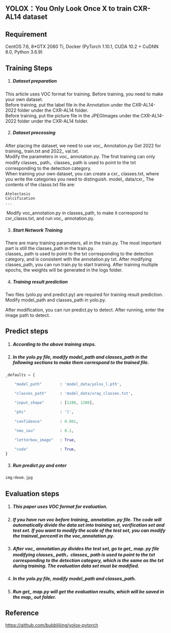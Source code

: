 ## YOLOX：You Only Look Once X to train CXR-AL14 dataset
## Requirement
CentOS 7.6, 8*GTX 2080 Ti, Docker (PyTorch 1.10.1, CUDA 10.2 + CuDNN 8.0, Python 3.6.9)

## Training Steps
1. ##### Dataset preparation  

  This article uses VOC format for training. Before training, you need to make your own dataset.    
  Before training, put the label file in the Annotation under the CXR-AL14-2022 folder under the CXR-AL14 folder.   
  Before training, put the picture file in the JPEGImages under the CXR-AL14-2022 folder under the CXR-AL14 folder.   

2. ##### Dataset processing  

  After placing the dataset, we need to use voc_ Annotation.py Get 2022 for training_ train.txt and 2022_ val.txt.   
  Modify the parameters in voc_ annotation.py.  The first training can only modify classes_ path，classes_ path is used to point to the txt corresponding to the detection category.   
  When training your own dataset, you can create a cxr_ classes.txt, where you write the categories you need to distinguish. 
  model_ data/cxr_ The contents of the classs.txt file are:
```python
Atelectasis
Calcification
...
```
​        Modify voc_annotation.py in classes_path, to make it correspond to cxr_classs.txt, and run voc_ annotation.py.

3. ##### Start Network Training

  There are many training parameters, all in the train.py. The most important part is still the classes_path in the train.py.  
  classes_ path is used to point to the txt corresponding to the detection category, and is consistent with the annotation.py txt. 
  After modifying classes_path, you can run train.py to start training. After training multiple epochs, the weights will be generated in the logs folder.  

4. ##### Training result prediction

  Two files (yolo.py and predict.py) are required for training result prediction. Modify model_path and classes_path in yolo.py. 

  After modification, you can run predict.py to detect. After running, enter the image path to detect.

## Predict steps
1. ##### According to the above training steps.  

2. ##### In the yolo.py file, modify model_path and classes_path in the following sections to make them correspond to the trained file.

```python
_defaults = {

    "model_path"        : 'model_data/yolox_l.pth',
    
    "classes_path"      : 'model_data/xray_classes.txt',

    "input_shape"       : [1280, 1280],

    "phi"               : 'l',
 
    "confidence"        : 0.001,

    "nms_iou"           : 0.1,

    "letterbox_image"   : True,

    "cuda"              : True,
}
```
3. ##### Run predict.py and enter
```python
img/deom.jpg  
```
## Evaluation steps
1. ##### This paper uses VOC format for evaluation.  

2. ##### If you have run voc before training_ annotation. py file. The code will automatically divide the data set into training set, verification set and test set. If you want to modify the scale of the test set, you can modify the trainval_percentl in the voc_annotation.py.

3. ##### After voc_ annotation.py divides the test set, go to get_ map. py file modifying classes_ path，classes_ path is used to point to the txt corresponding to the detection category, which is the same as the txt during training. The evaluation data set must be modified.

4. ##### In the yolo.py file, modify model_path and classes_path.

5. ##### Run get_ map.py will get the evaluation results, which will be saved in the map_ out folder.

## Reference
https://github.com/bubbliiiing/yolox-pytorch
